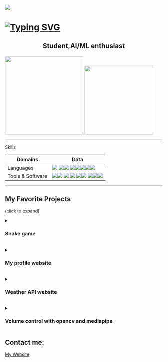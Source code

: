 ![](https://komarev.com/ghpvc/?username=greeenboi)

# [![Typing SVG](https://readme-typing-svg.demolab.com?font=Fira+Code&size=35&pause=999&color=8A04ED&width=1000&lines=%F0%9F%91%8B+Hi%2C+I%E2%80%99m+greeenboi;%F0%9F%91%80+I%E2%80%99m+interested+in+deep+learning+and+web+development;%F0%9F%8C%B1+I%E2%80%99m+currently+learning+python+and+rust;%F0%9F%92%9E%EF%B8%8F+I%E2%80%99m+looking+to+collaborate+on+web+development)](https://git.io/typing-svg)
<h2>
<p align="center">
  <b>Student,AI/ML enthusiast</b>
</p>
</h2>


<!---
greeenboi/greeenboi is a ✨ special ✨ repository because its `README.md` (this file) appears on your GitHub profile.
You can click the Preview link to take a look at your changes.
--->



<a href="https://github.com/greeenboi">
  
<img height="250em" src="https://github-readme-stats.vercel.app/api?username=greeenboi&count_private=true&show_icons=true&theme=synthwave"/>
<img height="220em" src="https://github-readme-stats.vercel.app/api/top-langs/?username=greeenboi&text_bold&count_private=true&show_icons=true&layout=compact&theme=synthwave"/>
</a>

***


  Skills

|Domains|Data|
|----|----|
|Languages|<img src="https://github.com/devicons/devicon/blob/master/icons/c/c-original.svg"> <img src="https://github.com/devicons/devicon/blob/master/icons/html5/html5-original.svg"><img src="https://github.com/devicons/devicon/blob/master/icons/csharp/csharp-original.svg"> <img src="https://github.com/devicons/devicon/blob/master/icons/markdown/markdown-original.svg"><img src="https://github.com/devicons/devicon/blob/master/icons/python/python-original.svg"><img src="https://github.com/devicons/devicon/blob/master/icons/javascript/javascript-original.svg"><img src="https://github.com/devicons/devicon/blob/master/icons/react/react-original.svg"><img src="https://github.com/devicons/devicon/blob/master/icons/tailwindcss/tailwindcss-original-wordmark.svg">|
|Tools & Software|<img src="https://github.com/devicons/devicon/blob/master/icons/opencv/opencv-original.svg"><img src="https://github.com/devicons/devicon/blob/master/icons/threejs/threejs-original.svg"> <img src="https://github.com/devicons/devicon/blob/master/icons/azure/azure-original.svg"> <img src="https://github.com/devicons/devicon/blob/master/icons/blender/blender-original.svg"> <img src="https://github.com/devicons/devicon/blob/master/icons/vscode/vscode-original.svg"><img src="https://github.com/devicons/devicon/blob/master/icons/visualstudio/visualstudio-plain.svg"> <img src="https://github.com/devicons/devicon/blob/master/icons/jetbrains/jetbrains-original.svg"><img src="https://github.com/devicons/devicon/blob/master/icons/photoshop/photoshop-line.svg"><img src="https://github.com/devicons/devicon/blob/master/icons/raspberrypi/raspberrypi-original.svg">|
  

  
***

## My Favorite Projects
(click to expand)
<br>
<details id=1 closed>
  <summary><h3>Snake game</h3></summary>
  <a href="https://github.com/greeenboi/Snake-Game">
    <img align="center" src="https://github-readme-stats.vercel.app/api/pin/?username=greeenboi&repo=Snake-Game&show_owner=true&show_icons=true&theme=synthwave">
  </a>
 </details>
 <br>
<details id=2 closed>
  <summary><h3>My profile website</h3></summary>
  <a href="https://github.com/greeenboi/Suvans-website">
    <img align="center" src="https://github-readme-stats.vercel.app/api/pin/?username=greeenboi&repo=Suvans-website&show_owner=true&show_icons=true&theme=synthwave">
  </a>
 </details>
  <br>
<details id=3 closed>
  <summary><h3>Weather API website</h3></summary>
  <a href="https://github.com/greeenboi/weather-website">
    <img align="center" src="https://github-readme-stats.vercel.app/api/pin/?username=greeenboi&repo=weather-website&show_owner=true&show_icons=true&theme=synthwave">
  </a>
 </details>
   <br>
<details id=4 closed>
  <summary><h3>Volume control with opencv and mediapipe</h3></summary>
  <a href="https://github.com/greeenboi/Volume-control-with-hand-detection">
    <img align="center" src="https://github-readme-stats.vercel.app/api/pin/?username=greeenboi&repo=Volume-control-with-hand-detection&show_owner=true&show_icons=true&theme=synthwave">
  </a>
 </details>
 
## Contact me:

<a href="https://suvangs.netlify.app/">My Website</a>

 
 

